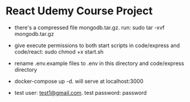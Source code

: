 # React Udemy Course Project

- there's a compressed file mongodb.tar.gz. run: sudo tar -xvf mongodb.tar.gz

- give execute permissions to both start scripts in code/express and code/react: sudo chmod +x start.sh

- rename .env.example files to .env in this directory and code/express directory

- docker-compose up -d. will serve at localhost:3000

- test user: test1@gmail.com. test password: password
